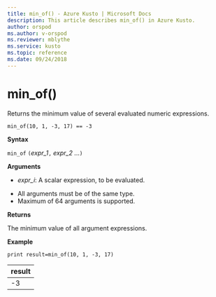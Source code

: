 ```yaml
---
title: min_of() - Azure Kusto | Microsoft Docs
description: This article describes min_of() in Azure Kusto.
author: orspod
ms.author: v-orspod
ms.reviewer: mblythe
ms.service: kusto
ms.topic: reference
ms.date: 09/24/2018
---
```

# min_of()

Returns the minimum value of several evaluated numeric expressions.

```kusto
min_of(10, 1, -3, 17) == -3
```

**Syntax**

`min_of` `(`*expr_1*`,` *expr_2* ...`)`

**Arguments**

* *expr_i*: A scalar expression, to be evaluated.

- All arguments must be of the same type.
- Maximum of 64 arguments is supported.

**Returns**

The minimum value of all argument expressions.

**Example**

```kusto
print result=min_of(10, 1, -3, 17) 
```

|result|
|---|
|-3|